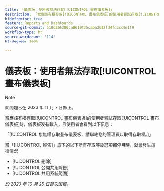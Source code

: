 ```yaml
---
title: 「儀表板：使用者無法存取[!UICONTROL 畫布儀表板]」
description: 「當應該有權存取[!UICONTROL 畫布儀表板]的使用者嘗試存取[!UICONTROL 畫布儀表板]時，儀表板沒有載入，且使用者會看到一則訊息。」
hidefromtoc: true
feature: Reports and Dashboards
source-git-commit: 510d269306ca0619435caba2682fd4fdccc4e1f9
workflow-type: ht
source-wordcount: '114'
ht-degree: 100%

---
```



# 儀表板：使用者無法存取[!UICONTROL 畫布儀表板]

>[!NOTE]
>
>此問題已在 2023 年 11 月 7 日修正。

當應該有權存取[!UICONTROL 畫布儀表板]的使用者嘗試存取[!UICONTROL 畫布儀表板]時，儀表板沒有載入，且使用者會看到以下訊息：

「[!UICONTROL 您無權存取畫布儀表板，請聯絡您的管理員以取得存取權。]」

當「[!UICONTROL 報告]」底下的以下所有存取等級選項都停用時，就會發生這種情況：

* [!UICONTROL 刪除]
* [!UICONTROL 公開共用報告]
* [!UICONTROL 共用系統範圍]

_於 2023 年 10 月 25 日首次回報。_
